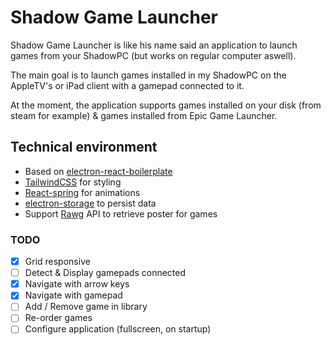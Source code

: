 # Shadow Game Launcher

Shadow Game Launcher is like his name said an application to launch games from your ShadowPC (but works on regular computer aswell).

The main goal is to launch games installed in my ShadowPC on the AppleTV's or iPad client with a gamepad connected to it.

At the moment, the application supports games installed on your disk (from steam for example) & games installed from Epic Game Launcher.

## Technical environment

- Based on [electron-react-boilerplate](https://github.com/electron-react-boilerplate/electron-react-boilerplate)
- [TailwindCSS](https://github.com/tailwindlabs/tailwindcss) for styling
- [React-spring](https://github.com/pmndrs/react-spring) for animations
- [electron-storage](https://github.com/sindresorhus/electron-store) to persist data
- Support [Rawg](https://rawg.io/) API to retrieve poster for games

### TODO

- [x] Grid responsive
- [ ] Detect & Display gamepads connected
- [x] Navigate with arrow keys
- [x] Navigate with gamepad
- [ ] Add / Remove game in library
- [ ] Re-order games
- [ ] Configure application (fullscreen, on startup)
